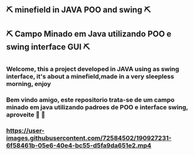 <h2> ⛏️ minefield in JAVA POO and swing ⛏️ <h2>
<H2> ⛏️ Campo Minado em Java utilizando POO e swing interface GUI ⛏️ <h2>

<h3> Welcome, this a project developed in JAVA using as swing interface, it's about a minefield,made in a very sleepless morning, enjoy
<h3> Bem vindo amigo, este repositorio trata-se de um campo minado em java utilizando padroes de POO e interface swing, aproveite 🚀 🚀 <h3> 


https://user-images.githubusercontent.com/72584502/190927231-6f58461b-05e6-40e4-bc55-d5fa9da651e2.mp4

